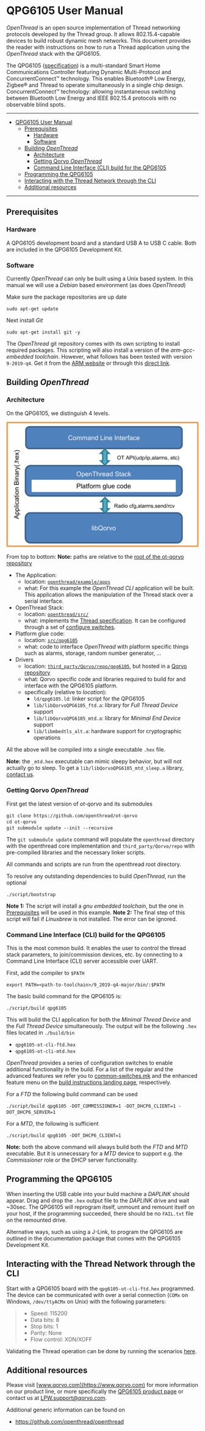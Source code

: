 # QPG6105 User Manual

*OpenThread* is an open source implementation of Thread networking protocols developed by the Thread group. It allows 802.15.4-capable devices to build robust dynamic mesh networks.
This document provides the reader with instructions on how to run a Thread application using the *OpenThread* stack with the QPG6105.

The QPG6105 ([specification](https://www.qorvo.com/products/p/QPG6105)) is a multi-standard Smart Home Communications Controller featuring Dynamic Multi-Protocol and ConcurrentConnect™ technology. This enables Bluetooth® Low Energy, Zigbee® and Thread to operate simultaneously in a single chip design.
ConcurrentConnect™ technology: allowing instantaneous switching between Bluetooth Low Energy and IEEE 802.15.4 protocols with no observable blind spots.

---

- [QPG6105 User Manual](#qpg6105-user-manual)
  - [Prerequisites](#prerequisites)
    - [Hardware](#hardware)
    - [Software](#software)
  - [Building *OpenThread*](#building-openthread)
    - [Architecture](#architecture)
    - [Getting Qorvo *OpenThread*](#getting-qorvo-openthread)
    - [Command Line Interface (CLI) build for the QPG6105](#command-line-interface-cli-build-for-the-qpg6105)
  - [Programming the QPG6105](#programming-the-qpg6105)
  - [Interacting with the Thread Network through the CLI](#interacting-with-the-thread-network-through-the-cli)
  - [Additional resources](#additional-resources)

---

## Prerequisites

### Hardware

A QPG6105 development board and a standard USB A to USB C cable. Both are included in the QPG6105 Development Kit.

### Software

Currently *OpenThread* can only be built using a Unix based system. In this manual we will use a *Debian* based environment (as does *OpenThread*)

Make sure the package repositories are up date

    sudo apt-get update

Next install *Git*

    sudo apt-get install git -y

The *OpenThread* git repository comes with its own scripting to install required packages. This scripting will also install a version of the *arm-gcc-embedded toolchain*. However, what follows has been tested with version `9-2019-q4`. Get it from the [ARM website](https://developer.arm.com/tools-and-software/open-source-software/developer-tools/gnu-toolchain/gnu-rm/downloads) or through this [direct link](https://armkeil.blob.core.windows.net/developer/Files/downloads/gnu-rm/9-2019q4/gcc-arm-none-eabi-9-2019-q4-major-x86_64-linux.tar.bz2).

## Building *OpenThread*

### Architecture

On the QPG6105, we distinguish 4 levels.

![Architectural overview](./imgs/architecture.png "Architectural overview")

From top to bottom:
**Note:** paths are relative to the [root of the ot-qorvo repository](https://github.com/openthread/ot-qorvo)

- The Application:
  - location: [`openthread/example/apps`](https://github.com/openthread/openthread/tree/main/examples/apps)
  - what: For this example the *OpenThread CLI* application will be built. This application allows the manipulation of the Thread stack over a serial interface.
- OpenThread Stack:
  - location: [`openthread/src/`](https://github.com/openthread/openthread/tree/main/src)
  - what: implements the [Thread specification](https://www.threadgroup.org/ThreadSpec). It can be configured through a set of [configure switches](https://github.com/openthread/openthread/tree/master/examples/common-switches.mk).
- Platform glue code:
  - location: [`src/qpg6105`](https://github.com/openthread/ot-qorvo/tree/main/src/qpg6105)
  - what: code to interface *OpenThread* with platform specific things such as alarms, storage, random number generator, …
- Drivers
  - location: [`third_party/Qorvo/repo/qpg6105`](https://github.com/Qorvo/qpg-openthread/tree/master/qpg6105), but hosted in a [Qorvo repository](https://github.com/Qorvo/qpg-openthread)
  - what: Qorvo specific code and libraries required to build for and interface with the QPG6105 platform.
  - specifically (relative to *location*):
    - `ld/qpg6105.ld`: linker script for the QPG6105
    - `lib/libQorvoQPG6105_ftd.a`: library for *Full Thread Device* support
    - `lib/libQorvoQPG6105_mtd.a`: library for *Minimal End Device* support
    - `lib/libmbedtls_alt.a`: hardware support for cryptographic operations

All the above will be compiled into a single executable `.hex` file.

**Note:** the `_mtd.hex` executable can mimic sleepy behavior, but will not actually go to sleep. To get a `lib/libQorvoQPG6105_mtd_sleep.a` library, [contact us](#additional-resources).

### Getting Qorvo *OpenThread*

First get the latest version of *ot-qorvo* and its submodules

    git clone https://github.com/openthread/ot-qorvo
    cd ot-qorvo
    git submodule update --init --recursive

The `git submodule update` command will populate the `openthread` directory with the openthread core implementation and `third_party/Qorvo/repo` with pre-compiled libraries and the necessary linker scripts.

All commands and scripts are run from the openthread root directory.

To resolve any outstanding dependencies to build *OpenThread*, run the optional

    ./script/bootstrap

**Note 1:** The script will install a *gnu embedded toolchain*, but the one in [Prerequisites](#prerequisites) will be used in this example.
**Note 2:** The final step of this script will fail if _Linuxbrew_ is not installed. The error can be ignored.

### Command Line Interface (CLI) build for the QPG6105

This is the most common build. It enables the user to control the thread stack parameters, to join/commission devices, etc. by connecting to a Command Line Interface (CLI) server accessible over UART.

First, add the compiler to `$PATH`

    export PATH=<path-to-toolchain>/9_2019-q4-major/bin/:$PATH

The basic build command for the QPG6105 is:

    ./script/build qpg6105

This will build the CLI application for both the *Minimal Thread Device* and the *Full Thread Device* simultaneously. The output will be the following `.hex` files located in `./build/bin`

- `qpg6105-ot-cli-ftd.hex`
- `qpg6105-ot-cli-mtd.hex`

*OpenThread* provides a series of configuration switches to enable additional functionality in the build. For a list of the regular and the advanced features we refer you to [common-switches.mk](https://github.com/openthread/openthread/tree/master/examples/common-switches.mk) and the enhanced feature menu on the [build instructions landing page](https://openthread.io/guides/build), respectively.

For a *FTD* the following build command can be used

    ./script/build qpg6105 -DOT_COMMISSIONER=1 -DOT_DHCP6_CLIENT=1 -DOT_DHCP6_SERVER=1

For a *MTD*, the following is sufficient

    ./script/build qpg6105 -DOT_DHCP6_CLIENT=1

**Note:** both the above command will always build both the *FTD* and *MTD* executable. But it is unnecessary for a *MTD* device to support e.g. the *Commissioner* role or the DHCP server functionality.

## Programming the QPG6105

When inserting the USB cable into your build machine a *DAPLINK* should appear. Drag and drop the `.hex` output file to the *DAPLINK* drive and wait \~30sec. The QPG6105 will reprogram itself, unmount and remount itself on your host, if the programming succeeded, there should be no `FAIL.txt` file on the remounted drive.

Alternative ways, such as using a J-Link, to program the QPG6105 are outlined in the documentation package that comes with the QPG6105 Development Kit.

## Interacting with the Thread Network through the CLI

Start with a QPG6105 board with the `qpg6105-ot-cli-ftd.hex` programmed. The device can be communicated with over a serial connection (`COMx` on Windows, `/dev/ttyACMx` on Unix) with the following parameters:

> - Speed: 115200
> - Data bits: 8
> - Stop bits: 1
> - Parity: None
> - Flow control: XON/XOFF

Validating the Thread operation can be done by running the scenarios [here](../../general/thread_validation.md).

## Additional resources

Please visit [www.qorvo.com](https://www.qorvo.com) for more information on our product line, or more specifically the [QPG6105 product page](https://www.qorvo.com/products/p/QPG6105) or contact us at
<LPW.support@qorvo.com>.

Additional generic information can be found on

- <https://github.com/openthread/openthread>
